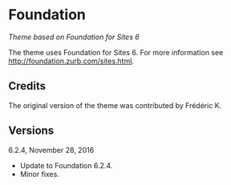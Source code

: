 Foundation
==========

_Theme based on Foundation for Sites 6_

The theme uses Foundation for Sites 6. For more information see http://foundation.zurb.com/sites.html.

Credits
-------

The original version of the theme was contributed by Frédéric K.

Versions
--------

6.2.4, November 28, 2016
- Update to Foundation 6.2.4.
- Minor fixes.
